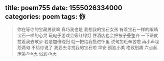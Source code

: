 title: poem755
date: 1555026334000
categories: poem
tags: 你
---
> 你在等你的宝藏男孩嘛
真巧我也是
我想我的宝石女孩
有着宝石一样的眼睛
宝石一样的心灵
玩电子游戏会等红绿灯
住酒店也会把被子叠整齐
一下班就拉着我去散步
若是加班晚归
就一把给我揽进怀里
说句加班辛苦啦
再小声埋怨两句
不给你说了
我要去寻找我的宝石啦
早安
孤独小美
格致别趣
六点起床第755天 迟到75天